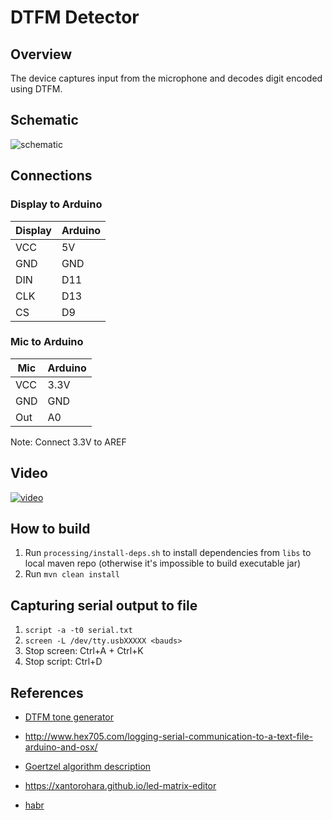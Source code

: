 # DTFM Detector

## Overview

The device captures input from the microphone and decodes digit encoded using DTFM.

## Schematic

![schematic](https://raw.githubusercontent.com/zjor/dtmf-detector/master/schematic_bb.png)

## Connections

### Display to Arduino

|Display|Arduino|
|-------|-------|
|VCC    |5V     |
|GND    |GND    |
|DIN    |D11    |
|CLK    |D13    |
|CS     |D9     |

### Mic to Arduino

|Mic    |Arduino|
|-------|-------|
|VCC    |3.3V   |
|GND    |GND    |
|Out    |A0     |

Note: Connect 3.3V to AREF

## Video

[![video](https://img.youtube.com/vi/vfhiGLL-tyk/0.jpg)](https://www.youtube.com/watch?v=vfhiGLL-tyk)

## How to build

1. Run `processing/install-deps.sh` to install dependencies from `libs` to local maven repo (otherwise it's impossible to build executable jar)
2. Run `mvn clean install`

## Capturing serial output to file
1. `script -a -t0 serial.txt`
2. `screen -L /dev/tty.usbXXXXX <bauds>`
3. Stop screen: Ctrl+A + Ctrl+K
4. Stop script: Ctrl+D

## References

- [DTFM tone generator](http://onlinetonegenerator.com/dtmf.html)
- http://www.hex705.com/logging-serial-communication-to-a-text-file-arduino-and-osx/
- [Goertzel algorithm description](http://ru.dsplib.org/content/goertzel/goertzel.html)
- https://xantorohara.github.io/led-matrix-editor

- [habr](https://habr.com/post/432498/)